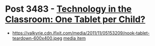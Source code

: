 # Post 3483 - [Technology in the Classroom: One Tablet per Child?](https://www.ifixit.com/News/3483/one-tablet-per-child)

- https://valkyrie.cdn.ifixit.com/media/2011/11/05153209/nook-tablet-teardown-600x400.jpeg [media item](media-28428.md)